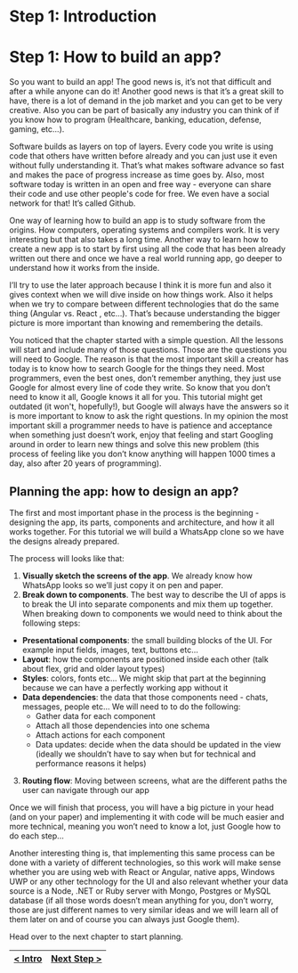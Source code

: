 # Step 1: Introduction

[//]: # (head-end)


# Step 1: How to build an app?

So you want to build an app!
The good news is, it’s not that difficult and after a while anyone can do it!
Another good news is that it’s a great skill to have, there is a lot of demand in the job market and you can get to be very creative. Also you can be part of basically any industry you can think of if you know how to program (Healthcare,
banking, education, defense, gaming, etc…).

Software builds as layers on top of layers.  Every code you write is using code that others have written before already and you can just use it even without fully understanding it.
That’s what makes software advance so fast and makes the pace of progress increase as time goes by.
Also, most software today is written in an open and free way - everyone can share their code and use other people's code for free.  We even have a social network for that!  It’s called Github.

One way of learning how to build an app is to study software from the origins. How computers, operating systems and compilers work. It is very interesting but that also takes a long time.
Another way to learn how to create a new app is to start by first using all the code that has been already written out there and once we have a real world running app, go deeper to understand how it works from the inside.

I’ll try to use the later approach because I think it is more fun and also it gives context when we will dive inside on how things work. Also it helps when we try to compare between different technologies that do the same thing (Angular vs.
React , etc…).
That’s because understanding the bigger picture is more important than knowing and remembering the details.

You noticed that the chapter started with a simple question.
All the lessons will start and include many of those questions.  Those are the questions you will need to Google.  The reason is that the most important skill a creator has today is to know how to search Google for the things they need. Most
programmers, even the best ones, don’t remember anything, they just use Google for almost every line of code they write. So know that you don’t need to know it all, Google knows it all for you.
This tutorial might get outdated (it won't, hopefully!), but Google will always have the answers so it is more important to know to ask the right questions.
In my opinion the most important skill a programmer needs to have is patience and acceptance when something just doesn’t work, enjoy that feeling and start Googling around in order to learn new things and solve this new problem (this process of
feeling like you don’t know anything will happen 1000 times a day, also after 20 years of programming).

## Planning the app: how to design an app?

The first and most important phase in the process is the beginning - designing the app, its parts, components and architecture, and how it all works together.
For this tutorial we will build a WhatsApp clone so we have the designs already prepared.

The process will looks like that:

1. **Visually sketch the screens of the app**. We already know how WhatsApp looks so we’ll just copy it on pen and paper.
2. **Break down to components**. The best way to describe the UI of apps is to break the UI into separate components and mix them up together. When breaking down to components we would need to think about the following steps:
  * **Presentational components**: the small building blocks of the UI. For example input fields, images, text, buttons etc…
  * **Layout**: how the components are positioned inside each other (talk about flex, grid and older layout types)
  * **Styles**: colors, fonts etc… We might skip that part at the beginning because we can have a perfectly working app without it
  * **Data dependencies**: the data that those components need - chats, messages, people etc… We will need to to do the following:
    * Gather data for each component
    * Attach all those dependencies into one schema
    * Attach actions for each component
    * Data updates: decide when the data should be updated in the view (ideally we shouldn’t have to say when but for technical and performance reasons it helps)
3. **Routing flow**: Moving between screens, what are the different paths the user can navigate through our app

Once we will finish that process, you will have a big picture in your head (and on your paper) and implementing it with code will be much easier and more technical, meaning you won’t need to know a lot, just Google how to do each step...

Another interesting thing is, that implementing this same process can be done with a variety of different technologies, so this work will make sense whether you are using web with React or Angular, native apps, Windows UWP or any other
technology for the UI and also relevant whether your data source is a Node, .NET or Ruby server with Mongo, Postgres or MySQL database (if all those words doesn’t mean anything for you, don’t worry, those are just different names to very similar
ideas and we will learn all of them later on and of course you can always just Google them).

Head over to the next chapter to start planning.


[//]: # (foot-start)

[{]: <helper> (navStep)

| [< Intro](https://github.com/Urigo/whatsapp-textrepo-angularcli-express/tree/master@1.3.1/README.md) | [Next Step >](https://github.com/Urigo/whatsapp-textrepo-angularcli-express/tree/master@1.3.1/.tortilla/manuals/views/step2.md) |
|:--------------------------------|--------------------------------:|

[}]: #
